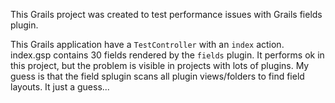 This Grails project was created to test performance issues with Grails fields plugin.

This Grails application have a `TestController` with an `index` action.
index.gsp contains 30 fields rendered by the `fields` plugin.
It performs ok in this project, but the problem is visible in
projects with lots of plugins.
My guess is that the field splugin scans all plugin views/folders to find field
layouts. It just a guess...
